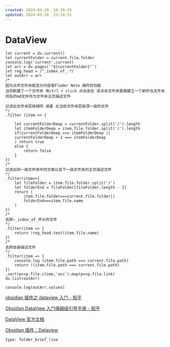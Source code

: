 ```yaml
---
created: 2024-03-28  16:39:29
updated: 2024-03-28  23:34:31
---
```

# DataView 

```dataviewjs
let current = dv.current()
let currentFolder = current.file.folder
console.log('current',current)
let arr = dv.pages(`"${currentFolder}"`)
let reg_head = /^_index_of_.*/
let outArr = arr
/*
因为点开文件夹能显示内容是Floder Note 插件的功能
当你新建了一个文件夹 用ctrl + click 点击会在 该点击文件夹里面建立一个新的与文件夹同名的md文件作为文件夹主页描述文件

过滤出文件夹层级相同 或者 比当前文件夹层级深一级的文件
*/
.filter (item => {

	let currentFolderDeep = currentFolder.split('/').length
	let itemFolderDeep = item.file.folder.split('/').length
	if(currentFolderDeep === itemFolderDeep ||
	currentFolderDeep + 1 === itemFolderDeep
	) return true
	else {
		return false
	}
})
/*
过滤出同一级文件夹中的文章以及下一级文件夹的主页描述文件
*/
.filter(item=>{
	let fileFolder = item.file.folder.split('/')
	let folderEnd = fileFolder[fileFolder.length - 1]
	return (
		item.file.folder===current.file.folder||
		folderEnd===item.file.name
	)
})
/*
去除—_index_of_开头的文件
*/
.filter(item => {
	return !reg_head.test(item.file.name)
})
/*
去除自身描述文件
*/
.filter(item => {
	console.log (item.file.path === current.file.path)
	return !(item.file.path === current.file.path)
})
.sort(p=>p.file.ctime,'asc').map(p=>p.file.link)
dv.list(outArr)

console.log(outArr.values)

```

[obsidian 插件之 dataview 入门 - 知乎](https://zhuanlan.zhihu.com/p/409253101)

[Obsidian DataView 入门保姆级引导手册 - 知乎](https://zhuanlan.zhihu.com/p/614881764)

[DataView 官方文档](https://blacksmithgu.github.io/obsidian-dataview/api/code-reference/#dvparsevalue)

[Obsidian 插件：Dataview](https://pkmer.cn/Pkmer-Docs/10-obsidian/obsidian%E7%A4%BE%E5%8C%BA%E6%8F%92%E4%BB%B6/dataview/dataview/)


```ccard
type: folder_brief_live
```
 

